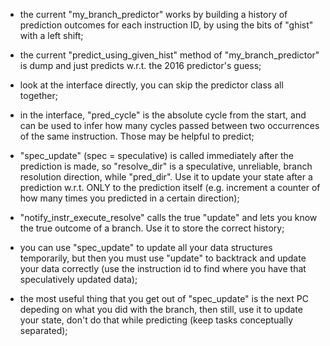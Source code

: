 - the current "my_branch_predictor" works by building a history of prediction outcomes for each instruction ID, by using the bits of "ghist" with a left shift;
- the current "predict_using_given_hist" method of "my_branch_predictor" is dump and just predicts w.r.t. the 2016 predictor's guess;

- look at the interface directly, you can skip the predictor class all together;
- in the interface, "pred_cycle" is the absolute cycle from the start, and can be used to infer how many cycles passed between two occurrences of the same instruction. Those may be helpful to predict;

- "spec_update" (spec = speculative) is called immediately after the prediction is made, so "resolve_dir" is a speculative, unreliable, branch resolution direction, while "pred_dir". Use it to update your state after a prediction w.r.t. ONLY to the prediction itself (e.g. increment a counter of how many times you predicted in a certain direction);
- "notify_instr_execute_resolve" calls the true "update" and lets you know the true outcome of a branch. Use it to store the correct history;
- you can use "spec_update" to update all your data structures temporarily, but then you must use "update" to backtrack and update your data correctly (use the instruction id to find where you have that speculatively updated data);
- the most useful thing that you get out of "spec_update" is the next PC depeding on what you did with the branch, then still, use it to update your state, don't do that while predicting (keep tasks conceptually separated);
